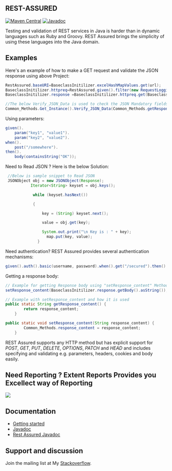 ## REST-ASSURED
[![Maven Central](https://maven-badges.herokuapp.com/maven-central/io.rest-assured/rest-assured/badge.svg)](https://maven-badges.herokuapp.com/maven-central/io.rest-assured/rest-assured)
[![Javadoc](https://javadoc-badge.appspot.com/io.rest-assured/rest-assured.svg)](http://www.javadoc.io/doc/io.rest-assured/rest-assured)


Testing and validation of REST services in Java is harder than in dynamic languages 
such as Ruby and Groovy. REST Assured brings the simplicity of using these 
languages into the Java domain.


## Examples
Here's an example of how to make a GET request and validate the JSON response using above Project:

```java
RestAssured.baseURI=BaseclassInitilizer.excelHashMapValues.get(url);
BaseclassInitilizer.httpreq=RestAssured.given().filter(new RequestLoggingFilter(BaseclassInitilizer.requestcapture)).filter(new ResponseLoggingFilter(BaseclassInitilizer.responsecapture));
BaseclassInitilizer.response =BaseclassInitilizer.httpreq.get(BaseclassInitilizer.excelHashMapValues.get("serviceBaseURI"));

//The below Verify_JSON_Data is used to check the JSON Mandatory fields are present or Not.
Common_Methods.Get_Instance().Verify_JSON_Data(Common_Methods.getResponse_content(), data);
```

Using parameters:

```java
given().
    param("key1", "value1").
    param("key2", "value2").
when().
    post("/somewhere").
then().
    body(containsString("OK"));
```

Need to Read JSON ? Here is the below Solution:

```java
 //Below is sample snippet to Read JSON
 JSONObject obj = new JSONObject(Response); 
		   Iterator<String> keyset = obj.keys(); 

			while (keyset.hasNext())

			{

				key = (String) keyset.next();

				value = obj.get(key);

				System.out.print("\n Key is : " + key);
                  map.put(key, value);
              }
```

Need authentication? REST Assured provides several authentication mechanisms:

```java
given().auth().basic(username, password).when().get("/secured").then().statusCode(200);
```

Getting a response body:

```java
// Example for getting Response body using "setResponse_content" Method
setResponse_content(BaseclassInitilizer.response.getBody().asString());   

// Example with setResponse_content and how it is used
public static String getResponse_content() {
		return response_content;
	}

public static void setResponse_content(String response_content) {
		Common_Methods.response_content = response_content;
	}
```

REST Assured supports any HTTP method but has explicit support for *POST*, *GET*, *PUT*, *DELETE*, *OPTIONS*, *PATCH* and *HEAD* and includes specifying and validating e.g. parameters, headers, cookies and body easily.

## Need Reporting ? Extent Reports Provides you Excellect way of Reporting
![](‪Readmeimages\rest.png)
## Documentation

* [Getting started](http://rest-assured.io/)
* [Javadoc](http://www.javadoc.io/doc/io.rest-assured/rest-assured/4.2.0)
* [Rest Assured Javadoc](http://static.javadoc.io/io.rest-assured/rest-assured/4.2.0/io/restassured/RestAssured.html)

## Support and discussion
Join the mailing list at My [Stackoverflow](https://stackoverflow.com/users/9892120/koushick). 
